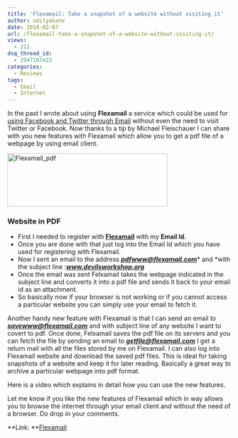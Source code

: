 ```yaml
---
title: 'Flexamail: Take a snapshot of a website without visiting it'
author: adityakane
date: 2010-02-07
url: /flexamail-take-a-snapshot-of-a-website-without-visiting-it/
views:
  - 211
dsq_thread_id:
  - 2947107423
categories:
  - Reviews
tags:
  - Email
  - Internet
---
```

In the past I wrote about using **Flexamail** a service which could be used for [using Facebook and Twitter through Email][1] without even the need to visit Twitter or Facebook. Now thanks to a tip by Michael Fleischauer I can share with you new features with Flexamail which allow you to get a pdf file of a webpage by using email client.

<img class="alignnone size-full wp-image-19951" title="Flexamail_pdf" src="http://cdn.devilsworkshop.org/files/2010/02/Flexamail_pdf.png" alt="Flexamail_pdf" width="360" height="120" />

<h3 style="font-size: 1.17em">
  Website in PDF
</h3>

  * First I needed to register with **<a href="http://www.flexamail.com" onclick="_gaq.push(['_trackEvent', 'outbound-article', 'http://www.flexamail.com', 'Flexamail']);" >Flexamail</a>** with my **Email Id**.
  * Once you are done with that just log into the Email Id which you have used for registering with Flexamail.
  * Now I sent an email to the address ***pdfwww@flexamail.com**** and *with the subject line :***www.devilsworkshop.org***
  * Once the email was sent Felxamail takes the webpage indicated in the subject line and converts it into a pdf file and sends it back to your email id as an attachment.
  * So basically now if your browser is not working or if you cannot access a particular website you can simply use your email to fetch it.

Another handy new feature with Flexamail is that I can send an email to ***savewww@flexamail.com*** and with subject line of any website I want to covert to pdf. Once done, Felxamail saves the pdf file on its servers and you can fetch the file by sending an email to ***getfile@flexamail.com*** I get a return mail with all the files stored by me on Flexamail. I can also log into Flexamail website and download the saved pdf files. This is ideal for taking snapshots of a website and keep it for later reading. Basically a great way to archive a particular webpage into pdf format.

Here is a video which explains in detail how you can use the new features.



Let me know if you like the new features of Flexamail which in way allows you to browse the internet through your email client and without the need of a browser. Do drop in your comments.

**Link: **<a href="http://www.flexamail.com" onclick="_gaq.push(['_trackEvent', 'outbound-article', 'http://www.flexamail.com', 'Flexamail']);" >Flexamail</a>

 [1]: http://devilsworkshop.org/use-email-to-control-twitter-and-facebook/ "using Facebook and Twitter through Email"

